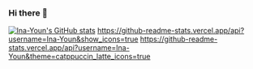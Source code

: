 ### Hi there 👋

<!--
**Ina-Youn/Ina-Youn** is a ✨ _special_ ✨ repository because its `README.md` (this file) appears on your GitHub profile.

Here are some ideas to get you started:

- 🔭 I’m currently working on ...
- 🌱 I’m currently learning ...
- 👯 I’m looking to collaborate on ...
- 🤔 I’m looking for help with ...
- 💬 Ask me about ...
- 📫 How to reach me: ...
- 😄 Pronouns: ...
- ⚡ Fun fact: ...
-->

[![Ina-Youn's GitHub stats](https://github-readme-stats.vercel.app/api?username=Ina-Youn)](https://github.com/Ina-Youn/github-readme-stats)
https://github-readme-stats.vercel.app/api?username=Ina-Youn&show_icons=true
https://github-readme-stats.vercel.app/api?username=Ina-Youn&theme=catppuccin_latte_icons=true
